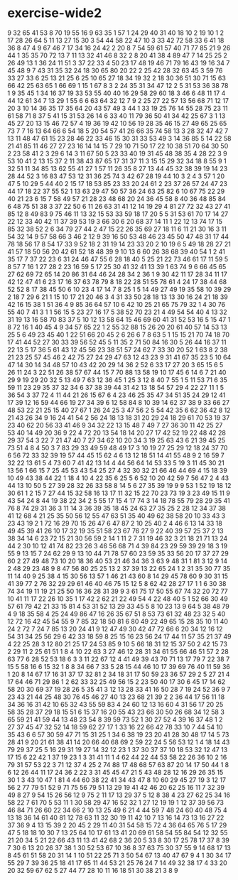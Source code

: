 # exercise-wide2
9
32
65
41
53
8
70
19
55
16
9
63
35
1
57
1
24
29
40
31
40
18
10
2
19
10
1
2
17
28
26
64
5
11
13
27
15
30
3
54
44
58
22
47
10
3
33
42
72
58
33
6
41
18
36
8
47
4
9
67
46
7
17
34
16
24
42
2
20
8
7
54
59
61
57
40
71
77
85
21
9
26
44
1
35
35
70
72
13
7
11
13
32
41
46
8
32
2
8
20
41
38
4
89
47
7
14
25
25
2
26
49
13
1
36
24
11
51
3
37
22
33
4
50
23
17
48
19
46
71
79
16
43
19
16
34
7
45
48
9
7
43
31
35
32
24
18
30
65
80
20
22
2
25
42
28
32
63
45
3
59
76
33
27
33
6
25
13
21
25
6
25
10
65
27
18
34
19
32
2
18
30
36
51
30
71
15
63
66
42
25
63
65
1
66
69
1
15
1
67
8
3
2
24
35
31
34
47
12
2
5
31
53
36
38
78
1
9
35
45
1
34
16
37
19
33
53
55
40
40
16
29
58
29
60
18
3
46
6
48
11
17
4
44
12
61
34
7
13
29
1
55
6
6
63
64
32
12
7
9
2
25
27
22
57
13
56
68
71
12
17
20
3
10
14
36
35
17
35
64
20
43
57
49
3
44
1
33
19
25
76
14
55
28
75
23
11
61
58
71
8
37
5
41
15
31
53
26
14
6
33
40
11
79
36
50
41
34
42
25
67
3
1
13
45
27
20
13
15
46
72
57
4
19
36
19
42
10
56
19
28
35
46
15
27
49
65
25
65
73
7
7
16
13
64
66
6
54
18
5
20
54
57
41
26
66
35
74
58
13
3
28
32
47
42
7
13
11
48
47
61
15
23
28
46
22
33
46
15
30
31
33
53
49
3
14
36
85
5
14
22
58
21
41
85
11
46
27
27
23
16
14
14
15
7
29
10
71
50
17
22
10
38
51
70
64
30
50
2
23
58
41
2
3
29
6
14
3
11
67
50
5
23
33
40
19
31
45
48
38
35
4
28
22
3
9
53
10
41
2
13
15
37
2
11
38
43
87
65
17
31
37
11
3
15
15
29
32
34
18
8
55
9
1
32
51
11
34
85
13
62
55
41
27
1
57
11
26
35
8
27
13
44
45
32
38
39
19
14
23
28
44
52
3
16
83
47
53
12
31
36
25
74
3
42
67
28
19
44
10
3
2
4
3
57
1
20
47
5
10
29
5
44
40
2
15
17
18
53
85
23
33
20
24
61
2
23
37
26
57
24
47
23
44
17
18
22
37
55
52
1
13
63
29
47
50
57
36
24
63
25
82
6
10
67
75
22
29
40
21
23
6
15
7
58
49
57
21
28
23
48
68
20
24
36
45
58
8
40
36
48
85
84
6
48
75
51
38
3
37
22
50
6
11
26
63
31
41
12
14
19
29
4
81
27
72
32
43
27
41
85
12
8
49
83
9
75
46
11
13
32
15
53
33
59
18
17
20
5
5
31
53
61
70
17
14
27
22
12
33
40
42
11
37
39
53
19
3
66
30
6
20
68
37
14
11
1
22
12
13
74
17
15
85
32
38
52
2
6
34
79
27
44
2
47
15
22
26
35
69
27
18
11
6
11
21
30
16
3
11
54
32
14
9
57
58
66
3
46
2
12
9
39
16
50
53
48
46
23
45
50
47
48
31
17
44
78
18
56
17
8
54
17
33
9
52
18
2
31
19
14
23
33
20
2
10
19
6
5
49
18
28
27
21
41
57
18
50
56
20
42
61
52
18
48
39
9
10
13
6
60
26
38
68
39
40
54
1
2
41
35
17
7
37
22
23
6
31
24
46
47
55
6
28
18
40
5
25
21
22
73
46
61
17
11
59
5
8
57
7
16
1
27
28
2
23
16
59
5
17
25
30
41
32
41
13
39
1
63
74
9
6
66
45
65
27
62
69
72
65
14
20
86
31
64
46
24
28
34
2
36
1
9
30
42
11
17
28
34
11
17
42
12
47
41
6
23
17
16
37
63
78
79
8
18
22
28
51
55
78
61
4
24
17
38
44
68
52
52
8
17
38
45
50
6
10
23
4
17
14
7
8
25
1
5
14
49
27
49
19
35
58
10
39
29
2
18
7
29
6
21
1
15
10
17
21
20
46
3
4
31
33
50
28
18
13
13
30
16
24
21
18
39
42
16
15
38
1
51
36
4
9
85
36
64
57
10
6
42
10
25
21
65
75
79
32
1
4
30
76
55
40
7
41
3
1
1
56
15
5
23
27
16
17
5
38
52
70
23
21
4
49
54
54
40
4
13
32
31
19
13
16
58
70
83
37
5
10
12
13
58
64
15
46
69
60
41
31
52
53
16
5
15
47
1
8
72
16
1
40
45
4
9
34
57
65
22
1
2
55
32
88
15
26
20
20
61
40
57
14
53
13
25
5
6
49
23
45
40
1
22
51
66
20
45
2
6
26
6
7
8
63
5
1
15
15
21
70
74
18
70
17
41
44
52
27
30
33
39
56
52
45
5
11
35
2
71
50
84
16
30
5
26
44
16
37
11
22
13
5
17
36
5
61
43
12
45
56
23
38
51
57
24
62
7
33
30
20
52
1
63
8
2
38
21
23
25
57
45
46
2
42
75
27
24
29
47
63
12
43
23
9
31
41
67
35
23
5
10
64
47
14
30
14
34
48
57
10
43
42
20
29
14
36
2
52
6
33
17
27
20
3
65
15
6
5
26
11
24
3
22
51
26
38
57
67
44
15
7
70
88
13
58
19
10
17
45
6
14
6
7
21
40
29
9
19
29
20
32
5
13
49
7
63
12
36
45
1
25
3
12
8
40
7
55
1
5
11
53
71
6
35
59
11
23
29
35
37
32
34
6
37
38
39
44
31
42
13
18
54
57
29
4
22
27
11
1
5
36
54
3
37
72
4
11
44
21
26
15
67
6
4
23
46
25
35
47
34
51
35
24
29
12
41
17
39
12
16
59
44
66
19
27
34
39
6
12
58
84
8
10
39
14
62
37
38
9
33
66
27
48
53
22
21
25
15
40
27
67
1
26
24
25
3
47
56
2
5
54
42
35
6
62
36
42
8
12
21
43
26
34
9
16
24
41
54
2
56
24
18
13
18
31
20
29
24
18
29
61
70
53
19
37
23
40
62
20
56
33
41
46
9
34
32
22
13
15
48
7
49
7
27
36
30
11
42
25
27
53
40
14
49
20
36
9
22
4
72
20
13
54
18
14
20
27
17
42
52
19
22
48
42
28
29
37
54
3
22
7
21
47
40
7
27
34
62
10
20
34
3
19
25
63
43
6
21
39
45
25
73
51
4
8
4
50
3
7
83
29
33
49
59
48
49
17
3
10
19
27
25
29
12
18
24
37
70
6
56
72
33
32
39
19
57
44
45
15
62
4
6
13
12
18
51
14
41
55
48
9
2
16
59
7
32
22
13
61
5
4
73
60
7
41
42
13
14
4
44
56
64
14
53
33
5
19
3
11
45
30
21
13
56
1
66
15
7
25
45
53
43
54
25
27
4
32
30
32
21
66
46
44
69
4
15
18
39
10
49
43
38
44
22
1
18
4
10
4
22
35
6
25
5
6
52
10
20
42
59
7
56
47
2
4
43
44
13
10
50
5
27
39
28
32
26
33
58
8
14
5
6
27
35
39
19
9
9
53
1
52
19
18
12
30
61
1
2
15
7
27
44
15
32
58
16
13
17
11
32
15
22
70
23
73
19
3
23
49
15
11
9
43
54
24
8
44
19
38
22
34
2
5
55
17
15
4
17
74
3
14
18
78
55
79
28
29
35
41
76
8
74
29
31
36
3
11
14
3
36
39
35
18
45
24
63
27
35
25
2
28
12
34
37
38
41
12
68
4
21
25
35
50
56
12
55
47
63
51
35
40
49
62
38
58
20
10
33
43
3
23
43
19
2
1
72
16
29
70
15
26
47
6
47
87
2
10
25
40
2
4
46
6
13
14
33
18
49
45
39
41
26
10
17
32
19
35
51
58
23
67
76
27
9
22
40
39
57
25
37
2
13
38
34
14
6
23
72
15
21
30
56
59
2
14
1
11
2
7
31
19
46
32
3
21
18
21
71
13
24
44
2
30
10
12
41
74
82
23
26
3
46
56
68
71
4
39
84
23
29
59
39
29
18
3
19
55
9
13
15
7
24
62
29
9
13
10
44
71
78
57
60
23
59
35
33
56
20
17
37
27
29
60
2
27
49
48
73
10
20
18
36
40
53
21
46
34
36
3
63
9
48
31
1
81
3
12
9
14
2
48
29
23
48
9
8
47
56
80
25
25
13
2
37
39
13
22
65
24
1
2
31
35
30
77
35
11
14
40
9
25
38
4
15
30
56
13
57
1
46
21
43
60
8
14
29
45
78
60
9
30
31
15
41
39
77
2
76
32
29
29
61
46
40
46
75
15
12
5
8
62
42
28
27
17
1
1
6
30
38
74
34
19
11
19
21
25
50
16
36
28
31
39
9
3
61
75
17
50
55
67
74
32
20
72
77
10
41
11
17
22
26
10
35
1
17
42
2
62
21
22
49
54
4
22
48
40
5
1
52
66
30
49
57
61
79
42
21
33
15
81
4
53
31
52
13
29
33
45
5
8
10
23
13
9
64
5
38
48
79
4
9
18
35
58
4
25
24
49
86
47
16
26
35
67
51
8
53
73
61
32
48
23
32
5
40
12
72
16
42
45
54
55
9
7
85
32
18
50
81
6
80
49
22
49
65
15
28
35
10
11
40
24
2
72
7
24
7
85
13
20
24
41
9
12
47
49
30
42
47
72
66
6
20
34
12
16
12
54
31
34
25
56
29
6
42
33
18
59
8
25
15
16
23
56
24
17
44
11
57
35
21
37
49
4
22
25
28
3
12
80
21
25
17
24
53
85
9
10
5
66
18
31
12
15
37
50
2
42
15
73
2
29
11
2
25
61
51
1
8
4
10
22
63
3
27
46
12
28
31
34
61
55
66
46
51
57
2
28
63
77
6
28
52
53
18
6
3
3
11
22
67
12
4
41
49
39
43
70
71
13
17
79
7
22
38
7
15
5
58
16
6
15
32
1
8
8
34
66
7
33
5
28
15
44
46
10
17
39
69
76
40
11
59
36
1
20
8
14
67
17
16
31
37
17
32
81
2
34
18
31
17
50
59
23
36
57
29
2
5
27
21
4
17
64
46
71
29
86
1
2
62
33
32
25
49
56
15
2
23
50
40
17
30
6
45
17
14
62
58
20
30
69
37
19
28
26
5
35
41
3
12
13
28
33
41
16
50
28
7
19
24
52
36
9
7
23
43
21
44
25
48
30
76
45
46
27
40
13
23
68
21
39
2
2
36
44
17
56
11
18
34
36
16
31
42
10
65
32
43
55
59
83
4
24
60
12
13
16
60
4
31
56
17
20
25
58
35
28
37
29
18
15
51
6
15
37
16
20
55
43
23
66
30
50
26
68
34
12
58
3
65
59
21
41
59
44
13
48
23
54
8
39
59
73
52
1
30
27
52
4
39
16
37
48
1
2
27
37
45
47
32
52
14
18
59
62
27
17
1
33
16
22
66
42
78
33
10
7
44
54
10
35
43
6
6
57
30
59
47
71
15
31
25
1
34
6
38
19
23
20
41
28
30
48
17
14
5
73
28
41
9
20
21
61
38
41
14
20
66
40
68
69
2
59
22
24
5
56
53
12
1
4
18
14
43
79
29
37
25
5
16
29
31
19
27
14
32
12
23
1
37
30
37
37
10
18
53
32
12
47
13
17
15
6
22
42
1
37
19
23
1
3
31
41
11
1
4
62
44
22
44
53
58
22
26
36
10
2
16
79
31
57
53
22
3
71
12
37
4
25
2
74
88
17
48
68
57
63
87
20
14
17
50
44
1
8
6
12
26
44
11
17
24
36
2
22
3
31
45
45
47
21
5
43
48
28
12
16
29
26
35
15
30
1
3
43
10
47
1
81
4
44
60
38
22
41
34
43
47
8
10
60
29
45
27
19
3
12
17
56
2
77
79
51
52
9
71
75
56
79
51
13
29
19
41
42
46
20
62
25
16
11
7
32
39
49
8
27
9
54
15
26
56
12
9
75
2
11
17
13
29
37
5
12
8
38
4
23
27
62
25
34
16
58
22
7
61
70
5
53
11
1
30
58
29
47
16
52
32
1
27
12
19
19
1
12
37
39
56
73
46
84
71
26
60
22
34
66
2
10
13
25
49
6
21
4
44
59
7
48
24
60
40
48
75
4
13
18
36
14
61
40
81
12
78
63
11
32
30
19
11
42
10
7
13
16
14
73
13
16
27
22
37
36
9
4
13
15
39
2
20
45
2
29
11
40
31
54
58
15
72
4
36
64
65
76
5
17
29
47
5
18
18
10
30
7
13
25
64
10
17
61
13
41
20
69
61
58
54
55
84
54
12
32
55
21
20
34
5
21
22
66
43
11
13
41
42
68
2
36
20
5
33
8
30
17
25
78
17
37
8
39
7
30
6
13
20
26
37
38
1
30
52
53
67
10
36
8
37
63
75
30
37
55
9
14
68
17
13
8
45
61
51
58
20
31
14
1
10
51
22
25
71
3
50
54
67
13
40
47
67
9
4
1
30
34
17
55
29
7
39
36
25
18
41
17
65
11
44
53
21
25
76
24
7
14
49
32
38
17
4
33
20
20
32
59
67
62
5
27
44
77
28
10
11
16
18
51
30
38
21
3
8
9
